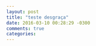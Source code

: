 ```yaml
---
layout: post
title: "teste desgraça"
date: 2016-03-10 00:28:29 -0300
comments: true
categories: 
---
```

